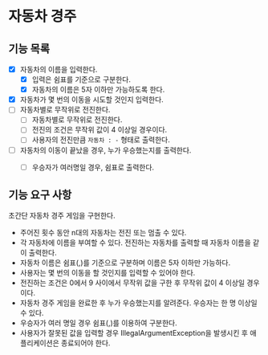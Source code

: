 # 자동차 경주

## 기능 목록

- [x] 자동차의 이름을 입력한다.
    - [x] 입력은 쉼표를 기준으로 구분한다.
    - [x] 자동차의 이름은 5자 이하만 가능하도록 한다.
- [x] 자동차가 몇 번의 이동을 시도할 것인지 입력한다.
- [ ] 자동차별로 무작위로 전진한다.
    - [ ] 자동차별로 무작위로 전진한다.
    - [ ] 전진의 조건은 무작위 값이 4 이상일 경우이다.
    - [ ] 사용자의 전진만큼 `자동차 : -` 형태로 출력한다.
- [ ] 자동차의 이동이 끝났을 경우, 누가 우승했는지를 출력한다.
    - [ ] 우승자가 여러명일 경우, 쉼표로 출력한다.


## 기능 요구 사항

초간단 자동차 경주 게임을 구현한다.

- 주어진 횟수 동안 n대의 자동차는 전진 또는 멈출 수 있다.
- 각 자동차에 이름을 부여할 수 있다. 전진하는 자동차를 출력할 때 자동차 이름을 같이 출력한다.
- 자동차 이름은 쉼표(,)를 기준으로 구분하며 이름은 5자 이하만 가능하다.
- 사용자는 몇 번의 이동을 할 것인지를 입력할 수 있어야 한다.
- 전진하는 조건은 0에서 9 사이에서 무작위 값을 구한 후 무작위 값이 4 이상일 경우이다.
- 자동차 경주 게임을 완료한 후 누가 우승했는지를 알려준다. 우승자는 한 명 이상일 수 있다.
- 우승자가 여러 명일 경우 쉼표(,)를 이용하여 구분한다.
- 사용자가 잘못된 값을 입력할 경우 IllegalArgumentException을 발생시킨 후 애플리케이션은 종료되어야 한다.
